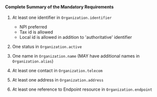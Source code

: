 #### Complete Summary of the Mandatory Requirements

1.  At least one identifier in `Organization.identifier`
    -   NPI preferred
    -   Tax id is allowed
    -   Local id is allowed in addition to 'authoritative' identifier

1.  One status in `Organization.active`
1.  One name in `Organization.name` (MAY have additional names in `Organization.alias`)
1.  At least one contact in `Organization.telecom`
1.  At least one address in `Organization.address`
1.  At least one reference to Endpoint resource in `Organization.endpoint`
